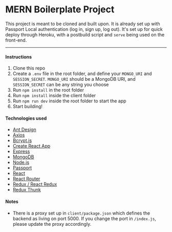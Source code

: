 # MERN Boilerplate Project

This project is meant to be cloned and built upon. It is already set up with Passport Local authentication (log in, sign up, log out). It's set up for quick deploy through Heroku, with a postbuild script and `serve` being used on the front-end.

<hr />

#### Instructions

1. Clone this repo
2. Create a `.env` file in the root folder, and define your `MONGO_URI` and `SESSION_SECRET`. `MONGO_URI` should be a MongoDB URI, and `SESSION_SECRET` can be any string you choose
3. Run `npm install` in the root folder
4. Run `npm install` inside the client folder
5. Run `npm run dev` inside the root folder to start the app
6. Start building!

#### Technologies used

- [Ant Design](https://ant.design/)
- [Axios](https://www.npmjs.com/package/axios)
- [Bcrypt.js](https://www.npmjs.com/package/bcryptjs)
- [Create React App](https://create-react-app.dev/)
- [Express](https://expressjs.com/)
- [MongoDB](https://www.mongodb.com/)
- [Node.js](https://nodejs.org/en/)
- [Passport](http://www.passportjs.org/)
- [React](https://reactjs.org/)
- [React Router](https://reactrouter.com/)
- [Redux / React Redux](https://react-redux.js.org/)
- [Redux Thunk](https://www.npmjs.com/package/redux-thunk)

#### Notes

- There is a proxy set up in `client/package.json` which defines the backend as living on port 5000. If you change the port in `/index.js`, please update the proxy accordingly.
